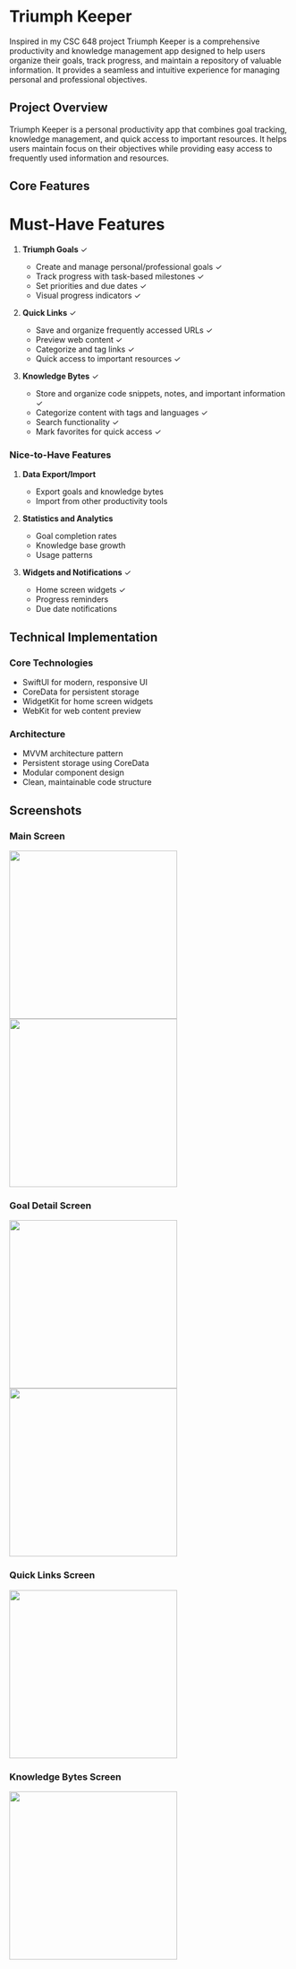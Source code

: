 # Triumph Keeper

Inspired in my CSC 648 project Triumph Keeper is a comprehensive productivity and knowledge management app designed to help users organize their goals, track progress, and maintain a repository of valuable information. It provides a seamless and intuitive experience for managing personal and professional objectives.

## Project Overview
Triumph Keeper is a personal productivity app that combines goal tracking, knowledge management, and quick access to important resources. It helps users maintain focus on their objectives while providing easy access to frequently used information and resources.

## Core Features


# Must-Have Features
1. **Triumph Goals** ✓
   - Create and manage personal/professional goals ✓
   - Track progress with task-based milestones ✓
   - Set priorities and due dates ✓
   - Visual progress indicators ✓

2. **Quick Links** ✓
   - Save and organize frequently accessed URLs ✓
   - Preview web content ✓
   - Categorize and tag links ✓
   - Quick access to important resources ✓

3. **Knowledge Bytes** ✓
   - Store and organize code snippets, notes, and important information ✓
   - Categorize content with tags and languages ✓
   - Search functionality ✓
   - Mark favorites for quick access ✓

### Nice-to-Have Features
1. **Data Export/Import**
   - Export goals and knowledge bytes
   - Import from other productivity tools

2. **Statistics and Analytics**
   - Goal completion rates
   - Knowledge base growth
   - Usage patterns

3. **Widgets and Notifications** ✓
   - Home screen widgets ✓
   - Progress reminders
   - Due date notifications

## Technical Implementation

### Core Technologies
- SwiftUI for modern, responsive UI 
- CoreData for persistent storage 
- WidgetKit for home screen widgets 
- WebKit for web content preview 

### Architecture
- MVVM architecture pattern 
- Persistent storage using CoreData 
- Modular component design 
- Clean, maintainable code structure 

## Screenshots

### Main Screen
<img src="Triumph-keeper/Assets.xcassets/main-screen-screenshot.imageset/Simulator Screenshot - iPhone 16 Pro - 2025-05-20 at 10.27.50.png" width="300">
<img src="Triumph-keeper/Assets.xcassets/main-screen-screenshot.imageset/Simulator Screenshot - iPhone 16 Pro - 2025-05-20 at 10.29.09.png" width="300">

### Goal Detail Screen
<img src="Triumph-keeper/Assets.xcassets/goal-detail-screenshot.imageset/Simulator Screenshot - iPhone 16 Pro - 2025-05-20 at 10.32.29.png" width="300">
<img src="Triumph-keeper/Assets.xcassets/goal-detail-screenshot.imageset/Simulator Screenshot - iPhone 16 Pro - 2025-05-20 at 10.32.49.png" width="300">

### Quick Links Screen
<img src="Triumph-keeper/Assets.xcassets/quick-links-screenshot.imageset/Simulator Screenshot - iPhone 16 Pro - 2025-05-20 at 10.44.26.png" width="300">

### Knowledge Bytes Screen
<img src="Triumph-keeper/Assets.xcassets/knowledge-bytes-screenshot.imageset/Simulator Screenshot - iPhone 16 Pro - 2025-05-20 at 10.44.56.png" width="300">




